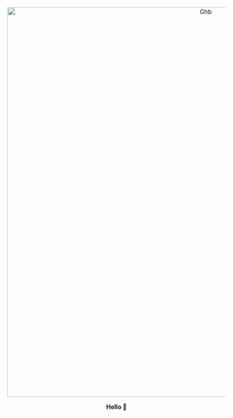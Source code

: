 <div align="center">
    <img src="https://github.com/user-attachments/assets/a089580e-981b-4a39-8f02-b651912e521b" width="900" alt="Ghb">
</div> 

<p align="center">
   <b> Hello 👋 </b>
</p>  





<!--
**Nami-can/Nami-can** is a ✨ _special_ ✨ repository because its `README.md` (this file) appears on your GitHub profile.

Here are some ideas to get you started:

- 🔭 I’m currently working on ...
- 🌱 I’m currently learning ...
- 👯 I’m looking to collaborate on ...
- 🤔 I’m looking for help with ...
- 💬 Ask me about ...
- 📫 How to reach me: ...
- 😄 Pronouns: ...
- ⚡ Fun fact: ...
-->
